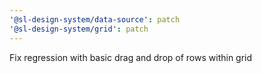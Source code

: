 ```yaml
---
'@sl-design-system/data-source': patch
'@sl-design-system/grid': patch
---
```


Fix regression with basic drag and drop of rows within grid
